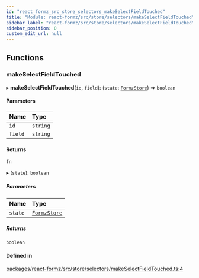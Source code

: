 ```yaml
---
id: "react_formz_src_store_selectors_makeSelectFieldTouched"
title: "Module: react-formz/src/store/selectors/makeSelectFieldTouched"
sidebar_label: "react-formz/src/store/selectors/makeSelectFieldTouched"
sidebar_position: 0
custom_edit_url: null
---
```


## Functions

### makeSelectFieldTouched

▸ **makeSelectFieldTouched**(`id`, `field`): (`state`: [`FormzStore`](../interfaces/react_formz_src_store_store_types.FormzStore.md)) => `boolean`

#### Parameters

| Name | Type |
| :------ | :------ |
| `id` | `string` |
| `field` | `string` |

#### Returns

`fn`

▸ (`state`): `boolean`

##### Parameters

| Name | Type |
| :------ | :------ |
| `state` | [`FormzStore`](../interfaces/react_formz_src_store_store_types.FormzStore.md) |

##### Returns

`boolean`

#### Defined in

[packages/react-formz/src/store/selectors/makeSelectFieldTouched.ts:4](https://github.com/ZerryStack/react-formz/blob/main/packages/react-formz/src/store/selectors/makeSelectFieldTouched.ts#L4)
